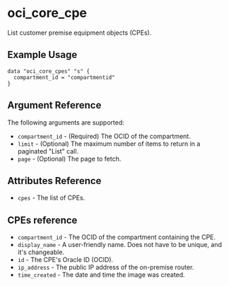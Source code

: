 # oci\_core\_cpe

List customer premise equipment objects (CPEs).

## Example Usage

```
data "oci_core_cpes" "s" {
  compartment_id = "compartmentid"
}
```

## Argument Reference

The following arguments are supported:

* `compartment_id` - (Required) The OCID of the compartment.
* `limit` - (Optional) The maximum number of items to return in a paginated "List" call.
* `page` - (Optional) The page to fetch.

## Attributes Reference

* `cpes` - The list of CPEs.

## CPEs reference
* `compartment_id` - The OCID of the compartment containing the CPE.
* `display_name` - A user-friendly name. Does not have to be unique, and it's changeable.
* `id` - The CPE's Oracle ID (OCID).
* `ip_address` - The public IP address of the on-premise router.
* `time_created` - The date and time the image was created.

